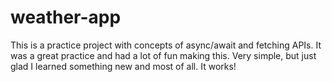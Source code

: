 # weather-app
This is a practice project with concepts of async/await and fetching APIs.
It was a great practice and had a lot of fun making this. Very simple, but just glad I learned something new and most of all. It works!
